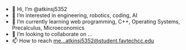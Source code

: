 - 👋 Hi, I’m @atkinsj5352
- 👀 I’m interested in engineering, robotics, coding, AI
- 🌱 I’m currently learning web programming, C++, Operating Systems, Precalculus, Microeconomics 
- 💞️ I’m looking to collaborate on ...
- 📫 How to reach me...atkinsj5352@student.faytechcc.edu

<!---
atkinsj5352/atkinsj5352 is a ✨ special ✨ repository because its `README.md` (this file) appears on your GitHub profile.
You can click the Preview link to take a look at your changes.
--->
